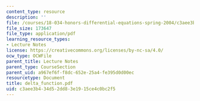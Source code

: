 ```yaml
---
content_type: resource
description: ''
file: /courses/18-034-honors-differential-equations-spring-2004/c3aee3b434d52dd83e1915ce4c0bc2f5_delta_function.pdf
file_size: 173647
file_type: application/pdf
learning_resource_types:
- Lecture Notes
license: https://creativecommons.org/licenses/by-nc-sa/4.0/
ocw_type: OCWFile
parent_title: Lecture Notes
parent_type: CourseSection
parent_uid: a967ef6f-f8dc-652e-25a4-fe395d0d00ec
resourcetype: Document
title: delta_function.pdf
uid: c3aee3b4-34d5-2dd8-3e19-15ce4c0bc2f5
---
```

